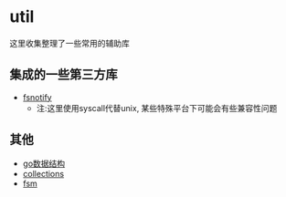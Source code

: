 # util
这里收集整理了一些常用的辅助库

## 集成的一些第三方库
- [fsnotify](https://github.com/fsnotify/fsnotify)
  - 注:这里使用syscall代替unix, 某些特殊平台下可能会有些兼容性问题

## 其他
- [go数据结构](https://github.com/emirpasic/gods)
- [collections](https://github.com/badgerodon/collections)
- [fsm](https://github.com/looplab/fsm)